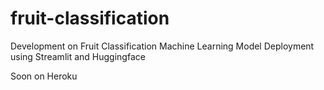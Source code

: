 # fruit-classification
Development on Fruit Classification Machine Learning Model Deployment using Streamlit and Huggingface

Soon on Heroku
